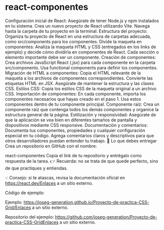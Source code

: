 # react-componentes

Configuración inicial de React: Asegúrate de tener Node.js y npm instalados en tu sistema.
Crea un nuevo proyecto de React utilizando Vite. Navega hasta la carpeta de tu proyecto en la terminal.
Estructura del proyecto: Organiza tu proyecto de React en una estructura de carpetas adecuada, como src/components para los componentes. Divide la maqueta en componentes:
Analiza la maqueta HTML y CSS (entregados en los links de ejemplo) y decide cómo dividirla en componentes de React. Cada sección o elemento importante debe ser un componente.
Creación de componentes: Crea archivos JavaScript React (.jsx) para cada componente en la carpeta src/components. Usa functional components para definir los componentes.
Migración de HTML a componentes: Copia el HTML relevante de la maqueta a los archivos de componentes correspondientes. Convierte las etiquetas HTML en JSX. Asegúrate de mantener la estructura y las clases CSS.
Estilos CSS: Copia los estilos CSS de la maqueta original a un archivo CSS.
Importación de componentes: En cada componente, importa los componentes necesarios que hayas creado en el paso 1. Usa estos componentes dentro de tu componente principal.
Componente raíz: Crea un componente raíz que contenga todos los demás componentes y organice la estructura general de la página.
Estilización y responsividad: Asegúrate de que la aplicación se vea bien en diferentes tamaños de pantalla y dispositivos mediante CSS responsive.
Documentación y comentarios: Documenta tus componentes, propiedades y cualquier configuración especial en tu código. Agrega comentarios claros y descriptivos para que otros desarrolladores puedan entender tu trabajo.
📌 Lo que debes entregar
Crea un repositorio en GitHub con el nombre:

react-componentes
Copia el link de tu repositorio y entrégalo como respuesta de la tarea.
👉 Recuerda: no se trata de que quede perfecto, sino de que practiques y entiendas.

💡 Consejo: si te atascas, revisa la documentación oficial en https://react.dev/Enlaces a un sitio externo.

 

Código de ejemplo:

Ejemplo: https://joseg-generation.github.io/Proyecto-de-practica-CSS-Grid/Enlaces a un sitio externo.

Repositorio del ejemplo: https://github.com/joseg-generation/Proyecto-de-practica-CSS-GridEnlaces a un sitio externo.
